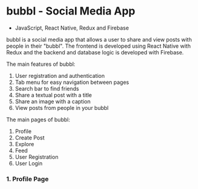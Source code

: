 # bubbl - Social Media App
- JavaScript, React Native, Redux and Firebase

bubbl is a social media app that allows a user to share and view posts with people in their "bubbl". The frontend is developed using React Native with Redux and the backend and database logic is developed with Firebase. 

The main features of bubbl:
  1. User registration and authentication
  2. Tab menu for easy navigation between pages
  3. Search bar to find friends
  4. Share a textual post with a title
  5. Share an image with a caption
  6. View posts from people in your bubbl

The main pages of bubbl:
  1. Profile
  2. Create Post
  3. Explore
  4. Feed
  5. User Registration
  6. User Login

### 1. Profile Page
